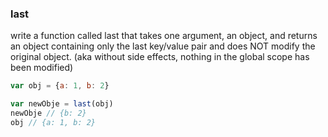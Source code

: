 ### last

write a function called last that takes one argument, an object, and returns an object containing only the last key/value pair and does NOT modify the original object.
(aka without side effects, nothing in the global scope has been modified)

```jsx
var obj = {a: 1, b: 2}

var newObje = last(obj)
newObje // {b: 2}
obj // {a: 1, b: 2}
```